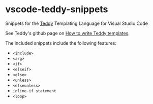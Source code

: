 # vscode-teddy-snippets

Snippets for the [Teddy](https://github.com/rooseveltframework/teddy) Templating Language for Visual Studio Code

See Teddy's github page on [How to write Teddy templates](https://github.com/rooseveltframework/teddy#how-to-write-teddy-templates).

The included snippets include the following features:

- `<include>`
- `<arg>`
- `<if>`
- `<elseif>`
- `<else>`
- `<unless>`
- `<elseunless>`
- `inline-if statement`
- `<loop>`
